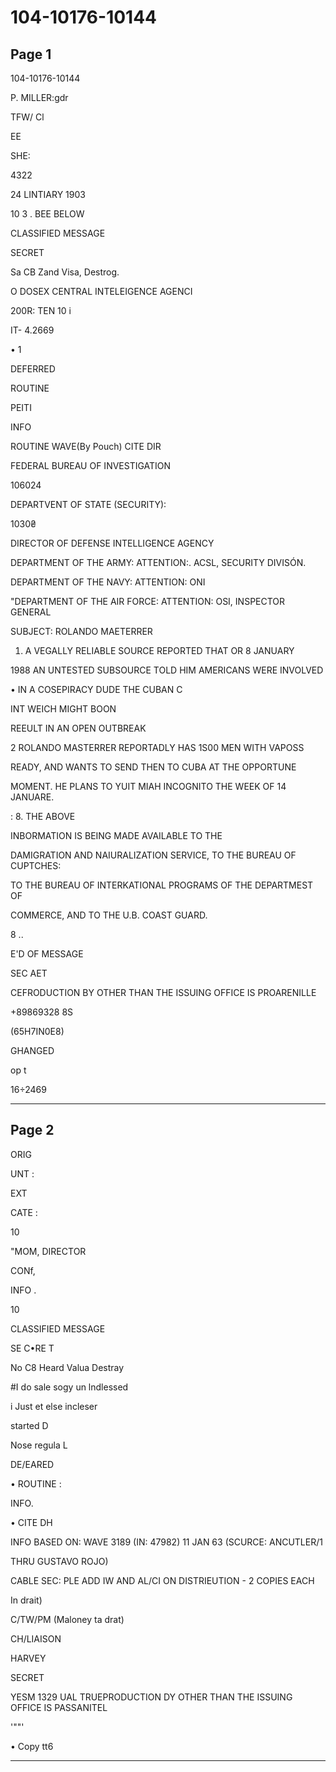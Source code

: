 # 104-10176-10144

## Page 1

104-10176-10144

P. MILLER:gdr

TFW/ Cl

EE

SHE:

4322

24 LINTIARY 1903

10 3 . BEE BELOW

CLASSIFIED MESSAGE

SECRET

Sa CB Zand Visa, Destrog.

O DOSEX CENTRAL INTELEIGENCE AGENCI

200R: TEN 10 i

IT- 4.2669

• 1

DEFERRED

ROUTINE

PEITI

INFO

ROUTINE WAVE(By Pouch) CITE DIR

FEDERAL BUREAU OF INVESTIGATION

106024

DEPARTVENT OF STATE (SECURITY):

1030₴

DIRECTOR OF DEFENSE INTELLIGENCE AGENCY

DEPARTMENT OF THE ARMY: ATTENTION:. ACSL, SECURITY DIVISÓN.

DEPARTMENT OF THE NAVY: ATTENTION: ONI

"DEPARTMENT OF THE AIR FORCE: ATTENTION: OSI, INSPECTOR GENERAL

SUBJECT: ROLANDO MAETERRER

1. A VEGALLY RELIABLE SOURCE REPORTED THAT OR 8 JANUARY

1988 AN UNTESTED SUBSOURCE TOLD HIM AMERICANS WERE INVOLVED

• IN A COSEPIRACY DUDE THE CUBAN C

INT WEICH MIGHT BOON

REEULT IN AN OPEN OUTBREAK

2 ROLANDO MASTERRER REPORTADLY HAS 1S00 MEN WITH VAPOSS

READY, AND WANTS TO SEND THEN TO CUBA AT THE OPPORTUNE

MOMENT. HE PLANS TO YUIT MIAH INCOGNITO THE WEEK OF 14 JANUARE.

: 8. THE ABOVE

INBORMATION IS BEING MADE AVAILABLE TO THE

DAMIGRATION AND NAIURALIZATION SERVICE, TO THE BUREAU OF CUPTCHES:

TO THE BUREAU OF INTERKATIONAL PROGRAMS OF THE DEPARTMEST OF

COMMERCE, AND TO THE U.B. COAST GUARD.

8 ..

E'D OF MESSAGE

SEC AET

CEFRODUCTION BY OTHER THAN THE ISSUING OFFICE IS PROARENILLE

+89869328 8S

(65H7IN0E8)

GHANGED

op t

16÷2469

---

## Page 2

ORIG

UNT :

EXT

CATE :

10

"MOM, DIRECTOR

CONf,

INFO .

10

CLASSIFIED MESSAGE

SE C•RE T

No C8 Heard Valua Destray

#I do sale sogy un lndlessed

i Just et else incleser

started D

Nose regula L

DE/EARED

• ROUTINE :

INFO.

• CITE DH

INFO BASED ON: WAVE 3189 (IN: 47982) 11 JAN 63 (SCURCE: ANCUTLER/1

THRU GUSTAVO ROJO)

CABLE SEC: PLE ADD IW AND AL/CI ON DISTRIEUTION - 2 COPIES EACH

In drait)

C/TW/PM (Maloney ta drat)

CH/LIAISON

HARVEY

SECRET

YESM 1329 UAL TRUEPRODUCTION DY OTHER THAN THE ISSUING OFFICE IS PASSANITEL

'""'

• Copy tt6

---

